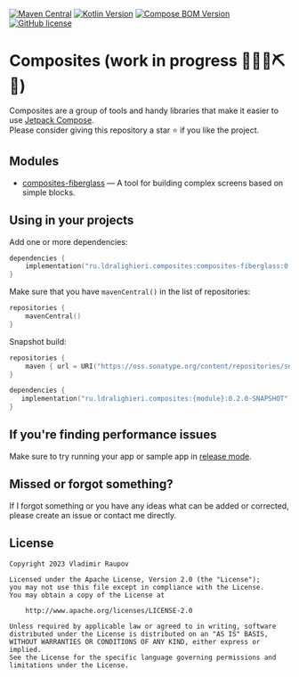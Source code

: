 ﻿[![Maven Central](https://img.shields.io/maven-central/v/ru.ldralighieri.composites/composites.svg)](https://search.maven.org/search?q=g:ru.ldralighieri.composites)
[![Kotlin Version](https://img.shields.io/badge/Kotlin-v1.8.0-blue.svg?logo=kotlin)](https://kotlinlang.org)
[![Compose BOM Version](https://img.shields.io/badge/Compose-v2023.01.00-blue.svg?logo=jetpackcompose)](https://developer.android.com/jetpack/compose)
[![GitHub license](https://img.shields.io/badge/license-Apache%20License%202.0-blue.svg)](https://www.apache.org/licenses/LICENSE-2.0)

# Composites (work in progress 🚧🔧️👷⛏🚧)

Composites are a group of tools and handy libraries that make it easier to use [Jetpack Compose][compose].  
Please consider giving this repository a star ⭐ if you like the project.


## Modules
* [composites-fiberglass] &mdash; A tool for building complex screens based on simple blocks.


## Using in your projects

Add one or more dependencies:

```kotlin
dependencies {
    implementation("ru.ldralighieri.composites:composites-fiberglass:0.1.0")
}
```

Make sure that you have `mavenCentral()` in the list of repositories:

```kotlin
repositories {
    mavenCentral()
}
```

Snapshot build:
```kotlin
repositories {
    maven { url = URI("https://oss.sonatype.org/content/repositories/snapshots/") }
}

dependencies {
   implementation("ru.ldralighieri.composites:{module}:0.2.0-SNAPSHOT")
}
```


## If you're finding performance issues

Make sure to try running your app or sample app in [release mode][performance].


## Missed or forgot something?

If I forgot something or you have any ideas what can be added or corrected, please create an issue or contact me directly.


## License

```
Copyright 2023 Vladimir Raupov

Licensed under the Apache License, Version 2.0 (the "License");
you may not use this file except in compliance with the License.
You may obtain a copy of the License at

    http://www.apache.org/licenses/LICENSE-2.0

Unless required by applicable law or agreed to in writing, software
distributed under the License is distributed on an "AS IS" BASIS,
WITHOUT WARRANTIES OR CONDITIONS OF ANY KIND, either express or implied.
See the License for the specific language governing permissions and
limitations under the License.
```


[compose]: https://developer.android.com/jetpack/compose
[composites-fiberglass]: https://github.com/LDRAlighieri/Composites/tree/master/composites-fiberglass
[performance]: https://developer.android.com/jetpack/compose/performance#build-release
